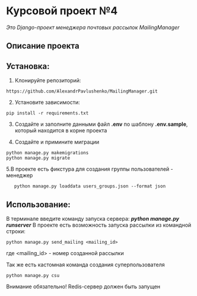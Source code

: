 # Курсовой проект №4

<i>Это Django-проект менеджера почтовых рассылок MailingManager</i>

## Описание проекта

## Установка:

1. Клонируйте репозиторий:

```
https://github.com/AlexandrPavlushenko/MailingManager.git
```

2. Установите зависимости:

```
pip install -r requirements.txt
```

3. Создайте и заполните данными файл <b>.env</b> по шаблону <b>.env.sample</b>, который находится в корне проекта

4. Создайте и примините миграции
```
python manage.py makemigrations
python manage.py migrate
```

5.В проекте есть фикстура для создания группы пользователей - менеджер

```
   python manage.py loaddata users_groups.json --format json
```
## Использование:

В терминале введите команду запуска сервера: <b><i>python manage.py runserver</i></b>
В проекте есть возможность запуска рассылки из командной строки:
```
python manage.py send_mailing <mailing_id>
```
где <mailing_id> - номер созданной рассылки

Так же есть кастомная команда создания суперпользователя
```
python manage.py csu

```
Внимание обязательно! Redis-сервер должен быть запущен